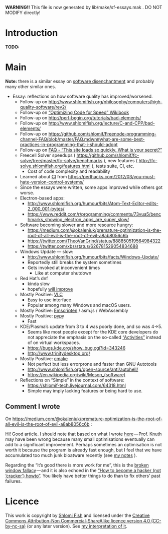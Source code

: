 **WARNING!!** This file is now generated by lib/make/sf-essays.mak . DO NOT MODIFY directly!

# Introduction

**TODO:**

# Main

**Note:** there is a similar essay on [software disenchantment](https://tonsky.me/blog/disenchantment/) and probably many other similar ones.

- Essay: reflections on how software quality has improved/worsened.
    - Follow-up on <http://www.shlomifish.org/philosophy/computers/high-quality-software/rev2/>
    - Follow-up on [“Optimizing Code for Speed” Wikibook](https://en.wikibooks.org/wiki/Optimizing_Code_for_Speed)
    - Follow-up on <http://perl-begin.org/tutorials/bad-elements/>
    - Follow-up on <http://www.shlomifish.org/lecture/C-and-CPP/bad-elements/>
    - Follow-up on <https://github.com/shlomif/Freenode-programming-channel-FAQ/blob/master/FAQ.mdwn#what-are-some-best-practices-in-programming-that-i-should-adopt>
    - Follow-up on [FAQ - “This site loads so quickly. What is your secret?”](https://www.shlomifish.org/meta/FAQ/site_loads_quickly.xhtml)
    - Freecell Solver speedups ( <https://github.com/shlomif/fc-solve/tree/master/fc-solve/benchmarks> ), new features ( <http://fc-solve.shlomifish.org/features.html> ), tests suite, CI, etc.
        - Cost of code complexity and readability
    - Learned about [CI](https://en.wikipedia.org/wiki/Continuous_integration) from <https://perlhacks.com/2012/03/you-must-hate-version-control-systems/>
    - Since the essays were written, some apps improved while others got worse.
    - Electron-based apps:
        - <http://www.shlomifish.org/humour/bits/Atom-Text-Editor-edits-2_000_001-bytes/>
        - <https://www.reddit.com/r/programming/comments/73vua5/benchmarks_showing_electron_apps_are_super_slow/>
    - Software becoming slower and more resource hungry:
        - <https://medium.com/@okaleniuk/premature-optimization-is-the-root-of-all-evil-is-the-root-of-evil-a8ab8056c6b>
        - <https://twitter.com/TheoVanGrind/status/888850519564984322>
        - <https://twitter.com/xbs/status/626781529054834688>
    - Windows Update — slow:
        - <http://www.shlomifish.org/humour/bits/facts/Windows-Update/>
        - Reportedly still breaks the system sometimes
        - Gets invoked at inconvenient times
            - Like at computer shutdown
    - Red Hat’s dnf
        - kinda slow
        - hopefully [will improve](https://rpm-software-management.github.io/announcement/2018/03/22/dnf-3-announcement/)
    - Mostly Positive: [VLC](https://www.videolan.org/vlc/)
        - Easy to use interface
        - Popular among many Windows and macOS users.
    - Mostly Positive: [Emscripten](https://en.wikipedia.org/wiki/Emscripten) / asm.js / WebAssembly
    - Mostly Positive: [pypy](https://en.wikipedia.org/wiki/PyPy)
        - Fast
    - KDE/Plasma’s update from 3 to 4 was poorly done, and so was 4→5.
        - Seems like most people except for the KDE core developers do not appreciate the emphasis on the so-called [“Activities”](https://askubuntu.com/questions/253990/what-is-a-activity-in-kde-and-what-can-i-do-with-it) instead of on virtual workspaces.
        - <https://bugs.kde.org/show_bug.cgi?id=343246>
        - <http://www.trinitydesktop.org/>
    - Mostly Positive: [cmake](https://en.wikipedia.org/wiki/CMake)
        - Not perfect but less errorprone and faster than GNU Autotools
        - <http://www.shlomifish.org/open-source/anti/autohell/>
        - <https://en.wikipedia.org/wiki/Meson_(software)>
    - Reflections on “Simple” in the context of software:
        - <https://shlomif-tech.livejournal.com/64318.html>
        - Simple may imply lacking features or being hard to use.

## Comment I wrote

On <https://medium.com/@okaleniuk/premature-optimization-is-the-root-of-all-evil-is-the-root-of-evil-a8ab8056c6b> :

Hi! Good article. I should note that based on what I wrote [here](https://en.wikibooks.org/wiki/Optimizing_Code_for_Speed/Factor_Optimizations#Are_%22Small%22_Optimizations_Desirable?) — Prof. Knuth may have been wrong because many small optimisations eventually can add to a significant improvement. Perhaps sometimes an optimisation is not worth it because the program is already fast enough, but I feel that we have accumulated too much junk bloatware recently (see [my notes](https://github.com/shlomif/shlomi-fish-homepage/blob/4d2c897b486f0c7cfc0b7fe29f3f49b61fb8054a/lib/notes/quality-software--followup-2018.md) ).

Regarding the “it’s good there is more work for me”, this is the [broken window fallacy](https://shlomif-tech.livejournal.com/741.html) — and it is also echoed in the [“How to become a hacker (not ‘cracker’) howto”](http://www.catb.org/esr/faqs/hacker-howto.html). You likely have better things to do than to fix others’ past failures.

# Licence

This work is copyright by [Shlomi Fish](http://www.shlomifish.org/) and licensed under the [Creative Commons Attribution-Non Commercial-ShareAlike licence version 4.0 (CC-by-nc-sa)](http://creativecommons.org/licenses/by-nc-sa/4.0/) (or any later version). See [my interpretation of it](http://www.shlomifish.org/meta/copyrights/).
